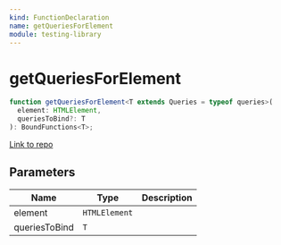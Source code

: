 ```yaml
---
kind: FunctionDeclaration
name: getQueriesForElement
module: testing-library
---
```


# getQueriesForElement

```ts
function getQueriesForElement<T extends Queries = typeof queries>(
  element: HTMLElement,
  queriesToBind?: T
): BoundFunctions<T>;
```

[Link to repo](https://github.com/testing-library/angular-testing-library/blob/master/node_modules/@testing-library/dom/types/get-queries-for-element.d.ts#L26-L29)

## Parameters

| Name          | Type          | Description |
| ------------- | ------------- | ----------- |
| element       | `HTMLElement` |             |
| queriesToBind | `T`           |             |
